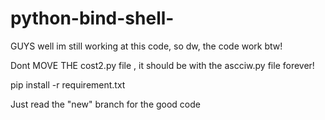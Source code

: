 # python-bind-shell-

GUYS well im still working at this code, so dw, the code work btw! 

Dont  MOVE THE cost2.py file , it should be with the ascciw.py file forever!




pip install -r requirement.txt

Just read the "new" branch for the good code

